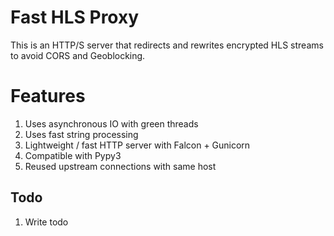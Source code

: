# Fast HLS Proxy

This is an HTTP/S server that redirects and rewrites encrypted HLS streams to avoid CORS and Geoblocking.

# Features
1. Uses asynchronous IO with green threads 
2. Uses fast string processing
3. Lightweight / fast HTTP server with Falcon + Gunicorn
4. Compatible with Pypy3
5. Reused upstream connections with same host

## Todo
1. Write todo
